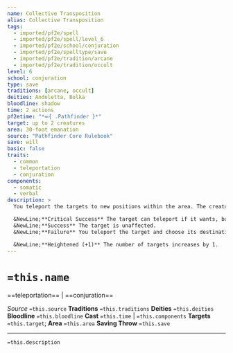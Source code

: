 ```yaml
---
name: Collective Transposition
alias: Collective Transposition
tags:
  - imported/pf2e/spell
  - imported/pf2e/spell/level_6
  - imported/pf2e/school/conjuration
  - imported/pf2e/spelltype/save
  - imported/pf2e/tradition/arcane
  - imported/pf2e/tradition/occult
level: 6
school: conjuration
type: save
traditions: [arcane, occult]
deities: Andoletta, Bolka
bloodline: shadow
time: 2 actions
pf2etime: "*⬺{ .Pathfinder }*"
target: up to 2 creatures
area: 30-foot emanation
source: "Pathfinder Core Rulebook"
save: will
basic: false
traits:
  - common
  - teleportation
  - conjuration
components:
  - somatic
  - verbal
description: >
  You teleport the targets to new positions within the area. The creatures must each be able to fit in their new space, and their positions must be unoccupied, entirely within the area, and in your line of sight. Unwilling creatures can attempt a Will save.

  &NewLine;**Critical Success** The target can teleport if it wants, but it chooses the destination within range.
  &NewLine;**Success** The target is unaffected.
  &NewLine;**Failure** You teleport the target and choose its destination.

  &NewLine;**Heightened (+1)** The number of targets increases by 1.
---
```

# `=this.name`
==teleportation== | ==conjuration==

*Source* `=this.source`
**Traditions** `=this.traditions`
**Deities** `=this.deities`
**Bloodline** `=this.bloodline`
**Cast** `=this.time` | `=this.components`
**Targets** `=this.target`; **Area** `=this.area`
**Saving Throw** `=this.save`

***
`=this.description`